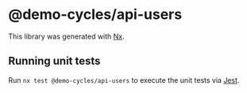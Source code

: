 # @demo-cycles/api-users

This library was generated with [Nx](https://nx.dev).

## Running unit tests

Run `nx test @demo-cycles/api-users` to execute the unit tests via [Jest](https://jestjs.io).
